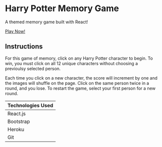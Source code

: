 # Harry Potter Memory Game

A themed memory game built with React!

[Play Now!](https://harry-potter-memory.herokuapp.com/)

## Instructions

For this game of memory, click on any Harry Potter character to begin. To win, you must click on all 12 unique characters without choosing a previoulsy selected person.

Each time you click on a new character, the score will increment by one and the images will shuffle on the page. Click on the same person twice in a round, and you lose. To restart the game, select your first person for a new round. 

Technologies Used |
------------ |
React.js |
Bootstrap |
Heroku |
Git |